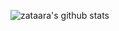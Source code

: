 
![zataara's github stats](https://github-readme-stats.vercel.app/api?username=zataara&count_private=true&show_icons=true&theme=tokyonight)

